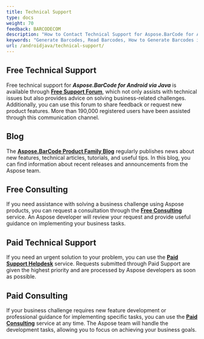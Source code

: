 ```yaml
---
title: Technical Support
type: docs
weight: 70
feedback: BARCODECOM
description: "How to Contact Technical Support for Aspose.BarCode for Android via Java"
keywords: "Generate Barcodes, Read Barcodes, How to Generate Barcodes in Java, Technical Support for Aspose.BarCode, Aspose.Barcode Forum"
url: /androidjava/technical-support/
---
```


## **Free Technical Support**

Free technical support for ***Aspose.BarCode for Android via Java*** is available through
<a href="https://forum.aspose.com/c/barcode/13" target="_blank"><strong>Free Support Forum</strong></a>,
which not only assists with technical issues but also provides advice on solving business-related challenges.  
Additionally, you can use this forum to share feedback or request new product features.
More than 190,000 registered users have been assisted through this communication channel.

## **Blog**

The <a href="https://blog.aspose.com/category/barcode/" target="_blank"><strong>Aspose.BarCode Product Family
Blog</strong></a>
regularly publishes news about new features, technical articles, tutorials, and useful tips.
In this blog, you can find information about recent releases and announcements from the Aspose team.

## **Free Consulting**

If you need assistance with solving a business challenge using Aspose products,
you can request a consultation through the
<a href="https://aspose-free-consulting.github.io/" target="_blank"><strong>Free Consulting</strong></a> service.
An Aspose developer will review your request and provide useful guidance on implementing your business tasks.

## **Paid Technical Support**

If you need an urgent solution to your problem, you can use the
<a href="https://helpdesk.aspose.com/" target="_blank"><strong>Paid Support Helpdesk</strong></a> service.
Requests submitted through Paid Support are given the highest priority and are processed by Aspose developers as soon as
possible.

## **Paid Consulting**

If your business challenge requires new feature development or professional guidance
for implementing specific tasks, you can use the
<a href="https://consulting.aspose.com/" target="_blank"><strong>Paid Consulting</strong></a> service at any time.
The Aspose team will handle the development tasks, allowing you to focus on achieving your business goals.
